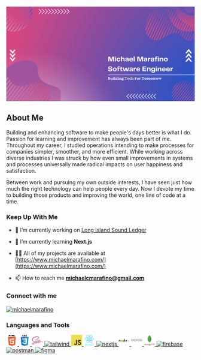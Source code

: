 ![](https://github.com/michaelcmarafino/michaelcmarafino/blob/main/michaelMarafino.png)

<h2 align="left">About Me</h2>
<p align="left">Building and enhancing software to make people's days better is what I do. Passion for learning and improvement has always been part of me. Throughout my career, I studied operations intending to make processes for companies simpler, smoother, and more efficient. While working across diverse industries I was struck by how even small improvements in systems and processes universally made radical impacts on user happiness and satisfaction.
</p>
<p align="left">
Between work and pursuing my own outside interests, I have seen just how much the right technology can help people every day. Now I devote my time to building those products and improving the world, one line of code at a time.
</p>

<h3 align="left">Keep Up With Me</h3>

-   🔭 I’m currently working on [Long Island Sound Ledger](https://longislandsoundledger.netlify.app/)

-   🌱 I’m currently learning **Next.js**

-   👨‍💻 All of my projects are available at [https://www.michaelmarafino.com/](https://www.michaelmarafino.com/)

-   📫 How to reach me **michaelcmarafino@gmail.com**

<h3 align="left">Connect with me</h3>
<p align="left">
<a href="https://twitter.com/michaelmarafino" target="blank"><img align="center" src="https://raw.githubusercontent.com/rahuldkjain/github-profile-readme-generator/master/src/images/icons/Social/twitter.svg" alt="michaelmarafino" height="30" width="30" /></a>
<!-- <a href="https://linkedin.com/in/michael-c-marafino/" target="blank"><img align="center" src="https://raw.githubusercontent.com/rahuldkjain/github-profile-readme-generator/master/src/images/icons/Social/linked-in-alt.svg" alt="michael-c-marafino/" height="30" width="30" /></a> -->
</p>

<h3 align="left">Languages and Tools</h3>
<p align="left"> 
<a href="https://developer.mozilla.org/en-US/docs/Web/HTML" target="_blank" rel="noreferrer"> <img src="https://raw.githubusercontent.com/devicons/devicon/master/icons/html5/html5-original-wordmark.svg" alt="html5" width="30" height="30"/> </a> 
<a href="https://developer.mozilla.org/en-US/docs/Web/CSS" target="_blank" rel="noreferrer"> <img src="https://raw.githubusercontent.com/devicons/devicon/master/icons/css3/css3-original-wordmark.svg" alt="css3" width="30" height="30"/> </a> 
<a href="https://sass-lang.com" target="_blank" rel="noreferrer"> <img src="https://raw.githubusercontent.com/devicons/devicon/master/icons/sass/sass-original.svg" alt="sass" width="30" height="30"/> </a> 
<a href="https://tailwindcss.com/" target="_blank" rel="noreferrer"> <img src="https://www.vectorlogo.zone/logos/tailwindcss/tailwindcss-icon.svg" alt="tailwind" width="30" height="30"/> </a> 
<a href="https://developer.mozilla.org/en-US/docs/Web/JavaScript" target="_blank" rel="noreferrer"> <img src="https://raw.githubusercontent.com/devicons/devicon/master/icons/javascript/javascript-original.svg" alt="javascript" width="30" height="30"/> </a> 
<a href="https://reactjs.org/" target="_blank" rel="noreferrer"> <img src="https://raw.githubusercontent.com/devicons/devicon/master/icons/react/react-original-wordmark.svg" alt="react" width="30" height="30"/> </a>
<a href="https://nextjs.org/" target="_blank" rel="noreferrer"> <img src="https://cdn.worldvectorlogo.com/logos/nextjs-2.svg" alt="nextjs" width="30" height="30"/> </a> 
<a href="https://nodejs.org" target="_blank" rel="noreferrer"> <img src="https://raw.githubusercontent.com/devicons/devicon/master/icons/nodejs/nodejs-original-wordmark.svg" alt="nodejs" width="30" height="30"/> </a> 
<a href="https://expressjs.com" target="_blank" rel="noreferrer"> <img src="https://raw.githubusercontent.com/devicons/devicon/master/icons/express/express-original-wordmark.svg" alt="express" width="30" height="30"/> </a>  
<a href="https://www.mongodb.com/" target="_blank" rel="noreferrer"> <img src="https://raw.githubusercontent.com/devicons/devicon/master/icons/mongodb/mongodb-original-wordmark.svg" alt="mongodb" width="30" height="30"/> </a> 
<!-- <a href="https://www.postgresql.org" target="_blank" rel="noreferrer"> <img src="https://raw.githubusercontent.com/devicons/devicon/master/icons/postgresql/postgresql-original-wordmark.svg" alt="postgresql" width="30" height="30"/> </a>  -->
<a href="https://firebase.google.com/" target="_blank" rel="noreferrer"> <img src="https://www.vectorlogo.zone/logos/firebase/firebase-icon.svg" alt="firebase" width="30" height="30"/> </a> 
<a href="https://postman.com" target="_blank" rel="noreferrer"> <img src="https://www.vectorlogo.zone/logos/getpostman/getpostman-icon.svg" alt="postman" width="30" height="30"/> </a>  
<a href="https://www.figma.com/" target="_blank" rel="noreferrer"> <img src="https://www.vectorlogo.zone/logos/figma/figma-icon.svg" alt="figma" width="30" height="30"/> </a> 
</p>

<!-- <p><img align="center" src="https://github-readme-streak-stats.herokuapp.com/?user=michaelcmarafino&" alt="michaelcmarafino" /></p> -->

